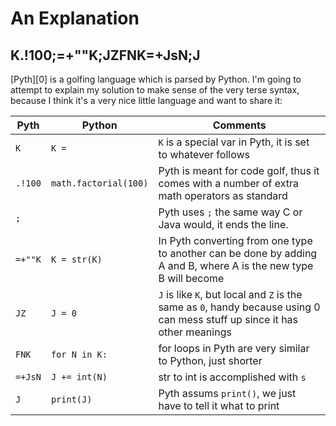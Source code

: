 # An Explanation
## K.!100;=+""K;JZFNK=+JsN;J

[Pyth][0] is a golfing language which is parsed by Python.
I'm going to attempt to explain my solution to make sense
of the very terse syntax, because I think it's a very nice
little language and want to share it:

Pyth | Python | Comments
-----|--------|---------
 `K`   | `K = ` | `K` is a special var in Pyth, it is set to whatever follows
 `.!100` | `math.factorial(100)` | Pyth is meant for code golf, thus it comes with a number of extra math operators as standard
 `;` | | Pyth uses `;` the same way C or Java would, it ends the line.
 `=+""K` | `K = str(K)` | In Pyth converting from one type to another can be done by adding A and B, where A is the new type B will become
 `JZ` | `J = 0` | `J` is like `K`, but local and `Z` is the same as `0`, handy because using 0 can mess stuff up since it has other meanings
 `FNK` | `for N in K:` | for loops in Pyth are very similar to Python, just shorter
 `=+JsN` | `J += int(N)` | str to int is accomplished with `s`
  `J` | `print(J)` | Pyth assums `print()`, we just have to tell it what to print
